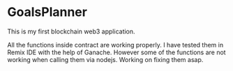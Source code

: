 # GoalsPlanner
This is my first blockchain web3 application.

All the functions inside contract are working properly. I have tested them in Remix IDE with the help of Ganache. However some of the functions are not working when calling them via nodejs. Working on fixing them asap.
